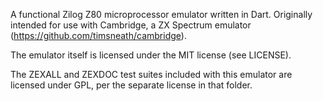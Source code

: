 A functional Zilog Z80 microprocessor emulator written in Dart. Originally
intended for use with Cambridge, a ZX Spectrum emulator
(<https://github.com/timsneath/cambridge>).

The emulator itself is licensed under the MIT license (see LICENSE).

The ZEXALL and ZEXDOC test suites included with this emulator are licensed under
GPL, per the separate license in that folder.
